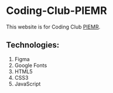 # Coding-Club-PIEMR

This website is for Coding Club [PIEMR](https://piemr.edu.in).

## Technologies:
1. Figma
2. Google Fonts
3. HTML5
4. CSS3
5. JavaScript
